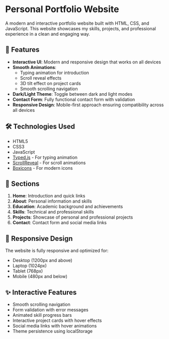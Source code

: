 # Personal Portfolio Website

A modern and interactive portfolio website built with HTML, CSS, and JavaScript. This website showcases my skills, projects, and professional experience in a clean and engaging way.

## 🌟 Features

- **Interactive UI**: Modern and responsive design that works on all devices
- **Smooth Animations**: 
  - Typing animation for introduction
  - Scroll reveal effects
  - 3D tilt effect on project cards
  - Smooth scrolling navigation
- **Dark/Light Theme**: Toggle between dark and light modes
- **Contact Form**: Fully functional contact form with validation
- **Responsive Design**: Mobile-first approach ensuring compatibility across all devices

## 🛠️ Technologies Used

- HTML5
- CSS3
- JavaScript
- [Typed.js](https://github.com/mattboldt/typed.js/) - For typing animation
- [ScrollReveal](https://scrollrevealjs.org/) - For scroll animations
- [Boxicons](https://boxicons.com/) - For modern icons

## 🚀 Sections

1. **Home**: Introduction and quick links
2. **About**: Personal information and skills
3. **Education**: Academic background and achievements
4. **Skills**: Technical and professional skills
5. **Projects**: Showcase of personal and professional projects
6. **Contact**: Contact form and social media links





## 📱 Responsive Design

The website is fully responsive and optimized for:
- Desktop (1200px and above)
- Laptop (1024px)
- Tablet (768px)
- Mobile (480px and below)

## ✨ Interactive Features

- Smooth scrolling navigation
- Form validation with error messages
- Animated skill progress bars
- Interactive project cards with hover effects
- Social media links with hover animations
- Theme persistence using localStorage



